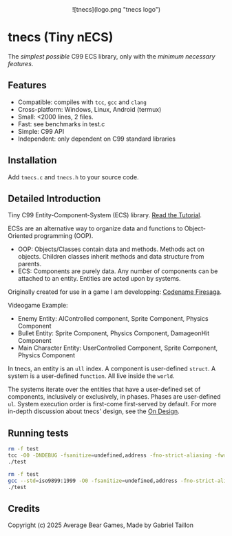 <div align="center">
    ![tnecs](logo.png "tnecs logo")
</div>

# tnecs (Tiny nECS) 

The _simplest possible_ C99 ECS library, only with the _minimum necessary features_. 

## Features
- Compatible: compiles with ```tcc```, ```gcc``` and ```clang```
- Cross-platform: Windows, Linux, Android (termux)
- Small: <2000 lines, 2 files.
- Fast: see benchmarks in test.c
- Simple: C99 API
- Independent: only dependent on C99 standard libraries

## Installation
Add ```tnecs.c``` and ```tnecs.h``` to your source code.

## Detailed Introduction
Tiny C99 Entity-Component-System (ECS) library. [Read the Tutorial](https://gitlab.com/Gabinou/tnecs/-/blob/master/TUTORIAL.md).

ECSs are an alternative way to organize data and functions to Object-Oriented programming (OOP).
* OOP: Objects/Classes contain data and methods. 
Methods act on objects. 
Children classes inherit methods and data structure from parents. 
* ECS: Components are purely data.
Any number of components can be attached to an entity.
Entities are acted upon by systems.

Originally created for use in a game I am developping: [Codename Firesaga](https://gitlab.com/Gabinou/firesagamaker).

Videogame Example:
- Enemy Entity: AIControlled component, Sprite Component, Physics Component
- Bullet Entity: Sprite Component, Physics Component, DamageonHit Component
- Main Character Entity: UserControlled Component, Sprite Component, Physics Component

In tnecs, an entity is an ```ull``` index. 
A component is user-defined ```struct```. 
A system is a user-defined ```function```.
All live inside the ```world```. 

The systems iterate over the entities that have a user-defined set of components, inclusively or exclusively, in phases.
Phases are user-defined ```ul```. 
System execution order is first-come first-served by default.
For more in-depth discussion about tnecs' design, see the [On Design](https://gitlab.com/Gabinou/tnecs/-/blob/master/DESIGN.md).

## Running tests

```bash
rm -f test
tcc -O0 -DNDEBUG -fsanitize=undefined,address -fno-strict-aliasing -fwrapv -fno-delete-null-pointer-checks -Wall -Werror -g test.c -o test -lm
./test

rm -f test
gcc --std=iso9899:1999 -O0 -fsanitize=undefined,address -fno-strict-aliasing -fwrapv -fno-delete-null-pointer-checks -Wall -Werror -g test.c -o test -lm
./test
```

## Credits
Copyright (c) 2025 Average Bear Games, Made by Gabriel Taillon
